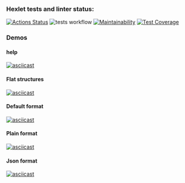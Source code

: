 ### Hexlet tests and linter status:
[![Actions Status](https://github.com/LexAeterna731/php-project-48/workflows/hexlet-check/badge.svg)](https://github.com/LexAeterna731/php-project-48/actions)
![tests workflow](https://github.com//LexAeterna731/php-project-48/actions/workflows/tests.yml/badge.svg)
[![Maintainability](https://api.codeclimate.com/v1/badges/add317e68f0215661b39/maintainability)](https://codeclimate.com/github/LexAeterna731/php-project-48/maintainability)
[![Test Coverage](https://api.codeclimate.com/v1/badges/add317e68f0215661b39/test_coverage)](https://codeclimate.com/github/LexAeterna731/php-project-48/test_coverage)

### Demos
#### help
[![asciicast](https://asciinema.org/a/wIWvcrFkxedYKjPpZDKbpzdLq.svg)](https://asciinema.org/a/wIWvcrFkxedYKjPpZDKbpzdLq)
#### Flat structures
[![asciicast](https://asciinema.org/a/mWZE1ruVicaeb3lEkMMnsFbHk.svg)](https://asciinema.org/a/mWZE1ruVicaeb3lEkMMnsFbHk)
#### Default format
[![asciicast](https://asciinema.org/a/vNlI5K3R6PZh0pAXYiHxTK64Y.svg)](https://asciinema.org/a/vNlI5K3R6PZh0pAXYiHxTK64Y)
#### Plain format
[![asciicast](https://asciinema.org/a/dzK3wkiplBFcBVMLlCIDI0bOh.svg)](https://asciinema.org/a/dzK3wkiplBFcBVMLlCIDI0bOh)
#### Json format
[![asciicast](https://asciinema.org/a/Jv0isSdcZBMFZ7esVML1wiBEm.svg)](https://asciinema.org/a/Jv0isSdcZBMFZ7esVML1wiBEm)